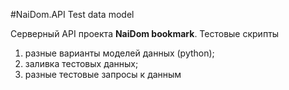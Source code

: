 #NaiDom.API Test data model

Серверный API проекта **NaiDom bookmark**. Тестовые скрипты

1. разные варианты моделей данных (python);
1. заливка тестовых данных;
1. разные тестовые запросы к данным

